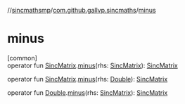 //[sincmathsmp](../../index.md)/[com.github.gallvp.sincmaths](index.md)/[minus](minus.md)

# minus

[common]\
operator fun [SincMatrix](-sinc-matrix/index.md).[minus](minus.md)(rhs: [SincMatrix](-sinc-matrix/index.md)): [SincMatrix](-sinc-matrix/index.md)

operator fun [SincMatrix](-sinc-matrix/index.md).[minus](minus.md)(rhs: [Double](https://kotlinlang.org/api/latest/jvm/stdlib/kotlin/-double/index.html)): [SincMatrix](-sinc-matrix/index.md)

operator fun [Double](https://kotlinlang.org/api/latest/jvm/stdlib/kotlin/-double/index.html).[minus](minus.md)(rhs: [SincMatrix](-sinc-matrix/index.md)): [SincMatrix](-sinc-matrix/index.md)
